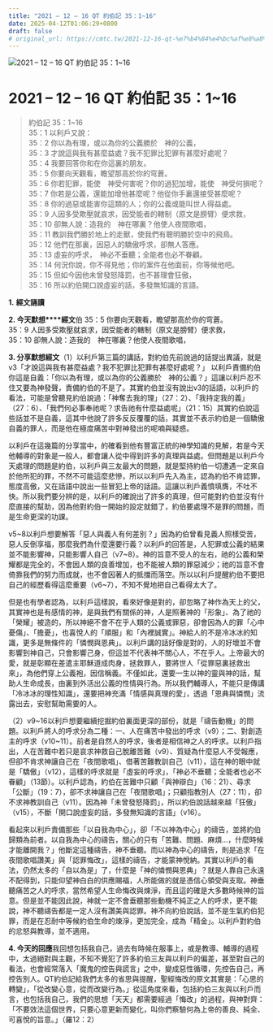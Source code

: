```yaml
---
title: "2021 – 12 – 16 QT 約伯記 35：1~16"
date: 2025-04-12T01:06:29+0800
draft: false
# original_url: https://cmtc.tw/2021-12-16-qt-%e7%b4%84%e4%bc%af%e8%a8%98-35%ef%bc%9a116
---
```


![2021 – 12 – 16 QT 約伯記 35：1\~16](/images/qt.jpg   "2021 – 12 – 16 QT 約伯記 35：1\~16")

# 2021 – 12 – 16 QT 約伯記 35：1\~16

> 約伯記 35：1\~16  
> 35：1 以利戶又說：  
> 35：2 你以為有理，或以為你的公義勝於　神的公義，  
> 35：3 才說這與我有甚麼益處？我不犯罪比犯罪有甚麼好處呢？  
> 35：4 我要回答你和在你這裏的朋友。  
> 35：5 你要向天觀看，瞻望那高於你的穹蒼。  
> 35：6 你若犯罪，能使　神受何害呢？你的過犯加增，能使　神受何損呢？  
> 35：7 你若是公義，還能加增他甚麼呢？他從你手裏還接受甚麼呢？  
> 35：8 你的過惡或能害你這類的人；你的公義或能叫世人得益處。  
> 35：9 人因多受欺壓就哀求，因受能者的轄制（原文是膀臂）便求救，  
> 35：10 卻無人說：造我的　神在哪裏？他使人夜間歌唱，  
> 35：11 教訓我們勝於地上的走獸，使我們有聰明勝於空中的飛鳥。  
> 35：12 他們在那裏，因惡人的驕傲呼求，卻無人答應。  
> 35：13 虛妄的呼求，　神必不垂聽；全能者也必不眷顧。  
> 35：14 何況你說，你不得見他；你的案件在他面前，你等候他吧。  
> 35：15 但如今因他未曾發怒降罰，也不甚理會狂傲，  
> 35：16 所以約伯開口說虛妄的話，多發無知識的言語。

**1.** **經文誦讀**

**2. 今天默想****經文**伯 35：5 你要向天觀看，瞻望那高於你的穹蒼。  
35：9 人因多受欺壓就哀求，因受能者的轄制（原文是膀臂）便求救，  
35：10 卻無人說：造我的　神在哪裏？他使人夜間歌唱，

**3. 分享默想經文**（1）以利戶第三篇的講話，對約伯先前說過的話提出異議，就是v3「才說這與我有甚麼益處？我不犯罪比犯罪有甚麼好處呢？」 以利戶責備約伯你這是自義：「你以為有理，或以為你的公義勝於　神的公義？」這讓以利戶忍不住又要為神發聲，責備約伯的不是了。其實約伯並沒有說出v3的話語，以利戶的看法，可能是曾聽見約伯說過：「神奪去我的理」（27：2）、「我持定我的義」（27：6）、「我們何必事奉祂呢？求告祂有什麼益處呢」（21：15）其實約伯說這些話並不是自義，這其中他說了許多反反覆覆的話，其實並不表示約伯是一個驕傲自義的罪人，而是他在極度痛苦中對神發出的呢喃與疑惑。

以利戶在這幾篇的分享當中，的確看到他有豐富正統的神學知識的見解，若是今天他輔導的對象是一般人，都會讓人從中得到許多的真理與益處。但問題是以利戶今天處理的問題是約伯，以利戶與三友最大的問題，就是堅持約伯一切遭遇一定來自於他所犯的罪，不然不可能這麼悲慘，所以以利戶先入為主，認為約伯不肯認罪，態度高傲，又在話語中說出一些冒犯上帝的話語。這讓以利戶義憤填膺，不吐不快。所以我們要分辨的是，以利戶的確說出了許多的真理，但可能對約伯並沒有什麼直接的幫助，因為他對約伯一開始的設定就錯了，約伯要處理不是罪的問題，而是生命更深的功課。

v5\~8以利戶想要解答「惡人與義人有何差別？」因為約伯曾看見義人照樣受苦，惡人反倒享福，那麼我們為什麼還要行義？以利戶的回答是，人犯罪或公義的結果並不能影響神，只能影響人自己（v7\~8）。神的旨意不受人的左右，祂的公義和榮耀都是完全的，不會因人類的良善增加，也不能被人類的罪惡減少；祂的旨意不會倚靠我們的努力而成就，也不會因著人的抵擋而落空。所以以利戶提醒約伯不要把自己的經歷看得這麼重要（v6\~7），不知不覺地把自己看得太大了。

但是也有學者認為，以利戶這樣說，看來好像是對的，卻忽略了神作為天上的父，其實神也是有感情的神，是與我們有關係的神，人是照著神的「形象」、為了祂的「榮耀」被造的，所以神絕不會不在乎人類的公義或罪惡，卻會因為人的罪「心中憂傷」、「擔憂」，也喜悅人的「順服」和「內裡誠實」。神給人的不是冷冰冰的知識，更多是無條件的「憐憫與恩典」。以利戶講的話好像是對的，人的好壞並不會影響到神自己，只會影響己身，但這並不代表神不關心人，不在乎人。上帝最大的愛，就是彰顯在差遣主耶穌道成肉身，拯救罪人，要將世人「從罪惡裏拯救出來」，為他們穿上公義袍，因信稱義。不僅如此，還要一生以神的靈與神的話，幫助人生命成長，由裏到外活出公義的性情與行為。所以我們輔導人，不能只是傳講「冷冰冰的理性知識」，還要把神充滿「情感與真理的愛」，透過「恩典與憐憫」流露出去，安慰幫助需要的人。

（2）v9\~16以利戶想要繼續挖掘約伯裏面更深的部份，就是「禱告動機」的問題。以利戶將人的呼求分為二種：一、人在痛苦中發出的呼求（v9）；二、對創造主的呼求（v10\~11）。前者是自然人的呼求，後者是相信神之人的呼求。以利戶指出，人在苦難中若只是哀求神救自己脫離苦難（v9）、質疑為什麼惡人不受報應，但卻不肯求神讓自己在「夜間歌唱」、借著苦難教訓自己（v11），這在神的眼中就是「驕傲」（v12），這樣的呼求就是「虛妄的呼求」，「神必不垂聽；全能者也必不眷顧」（13節）。以利戶認為，約伯在苦難中只顧「與神辯白」（16：21）、尋求「公斷」（19：7），卻不求神讓自己在「夜間歌唱」；只顧指教別人（27：11），卻不求神教訓自己（v11）。因為神「未曾發怒降罰」，所以約伯說話越來越「狂傲」（v15），不斷「開口說虛妄的話，多發無知識的言語」（v16）。

看起來以利戶責備那些「以自我為中心」，卻「不以神為中心」的禱告，並將約伯歸類為前者。以自我為中心的禱告，關心的只有「苦難、問題、麻煩…，什麼時候才能離開我？」他斷定這種禱告，神不垂聽。而以神為中心的禱告，則是追求「在夜間歌唱讚美」與「認罪悔改」，這樣的禱告，才能蒙神悅納。其實以利戶的看法，仍然太多的「自以為是」了，什麼是「神的憐憫與恩典」？就是人靠自己永遠不配得到，只能仰望神白白的供應賜福，人所能做的就是憑信心領受與支取。神垂聽痛苦之人的呼求，當然希望人生命悔改與煉淨，而且這的確是大多數時候神的旨意。但是並不能因此說，神就一定不會垂聽那些動機不純正之人的呼求，更不能說，神不聽禱告都是一定人沒有讚美與認罪。神不向約伯說話，並不是生氣約伯犯罪，而是在忍耐中等候約伯生命的煉淨，更加完全，成為「精金」。以利戶對約伯的忿怒與教導，並不適用。

**4. 今天的回應**我回想包括我自己，過去有時候在服事上，或是教導、輔導的過程中，太過絕對與主觀，不知不覺犯了許多約伯三友與以利戶的偏差，甚至對自己的看法，也會經常落入「魔鬼的控告與謊言」之中，變成惡性循環，先控告自己，再控告別人。QT約伯記給我們太多的省思與提醒，聖經悔改的原文其實是：「心思的轉變」，「從改變心意，從而改變行為。」從這角度來看，包括約伯三友與以利戶而言，也包括我自己，我們的思想「天天」都需要經過「悔改」的過程，與神對齊：「不要效法這個世界，只要心意更新而變化，叫你們察驗何為上帝的善良、純全、可喜悅的旨意。」（羅12：2）
